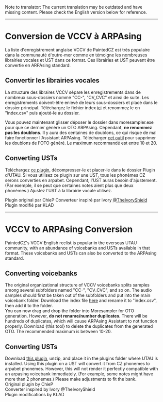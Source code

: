 Note to translator: The current translation may be outdated and have missing content. Please check the English version below for reference.

---

# Conversion de VCCV à ARPAsing
La liste d'enregistrement anglaise VCCV de PaintedCZ est très populaire dans la communauté d'outre-mer comme en témoigne les nombreuses librairies vocales et UST dans ce format.
Ces librairies et UST peuvent être convertie en ARPAsing standard.

## Convertir les librairies vocales
La structure des libraires VCCV sépare les enregistrements dans de nombreux sous-dossiers nommé "CC-", "CV_CVC" et ainsi de suite.
Les enregistrements doivent-être enlevé de leurs sous-dossiers et placé dans le dossier principal.
Téléchargez le fichier index [ici]() et renommez le en "index.csv" puis ajouté-le au dossier. 

Vous pouvez maintenant glisser déposer le dossier dans moresampler.exe pour que ce dernier génère un OTO ARPAsing. Cependant, **ne renommez pas les doublons**.
Il y aura des centaines de doublons, ce qui risque de mal faire fonctionner l'Assistant ARPAsing.
Télécharger [cet outil]() pour supprimer les doublons de l'OTO généré. Le maximum recommandé est entre 10 et 20.

## Converting USTs
Téléchargez [ce plugin](), décompresser-le et placer-le dans le dossier Plugin d'UTAU.
Si vous utilisez ce plugin sur une UST, tous les phonèmes CZ serons converties en arpabet.
Cependant, l'UST auras besoin d'ajustement. (Par exemple, il se peut que certaines notes aient plus que deux phonèmes.)
Ajustez l'UST à la librairie vocale utilisez.

Plugin original par ChieP
Converteur inspiré par Ivory [@TheIvoryShield]()
Plugin modifié par KLAD

---

# VCCV to ARPAsing Conversion

PaintedCZ's VCCV English reclist is popular in the overseas UTAU community, with an abundance of voicebanks and USTs available in that format. These voicebanks and USTs can also be converted to the ARPAsing standard.

## Converting voicebanks

The original organizational structure of VCCV voicebanks splits samples among several subfolders named "CC-", "CV_CVC", and so on. The audio samples should first be taken out of the subfolders and put into the main voicebank folder. Download the index file [here]() and rename it to "index.csv", then add it to the folder.  
You can now drag and drop the folder into Moresampler for OTO generation. However, **do not rename/number duplicates**. There will be hundreds of duplicates, which will cause ARPAsing Assistant to not function properly. Download {this tool} to delete the duplicates from the generated OTO. The recommended maximum is between 10-20.

## Converting USTs

Download [this plugin](), unzip, and place it in the plugins folder where UTAU is installed. Using this plugin on a UST will convert it from CZ phonemes to arpabet phonemes. However, this will not render it perfectly compatible with an arpasing voicebank immediately. (For example, some notes might have more than 2 phonemes.) Please make adjustments to fit the bank.  
Original plugin by ChieP  
Converter inspired by Ivory @TheIvoryShield  
Plugin modifications by KLAD
